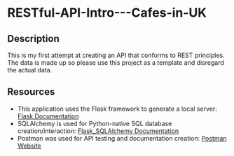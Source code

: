 # RESTful-API-Intro---Cafes-in-UK

## Description
This is my first attempt at creating an API that conforms to REST principles. The data is made up so please use this project as a template and disregard the actual data.

## Resources
* This application uses the Flask framework to generate a local server: [Flask Documentation](https://flask.palletsprojects.com/en/2.2.x/)
* SQLAlchemy is used for Python-native SQL database creation/interaction: [Flask_SQLAlchemy Documentation](https://flask-sqlalchemy.palletsprojects.com/en/3.0.x/)
* Postman was used for API testing and documentation creation: [Postman Website](https://www.postman.com/downloads/)
